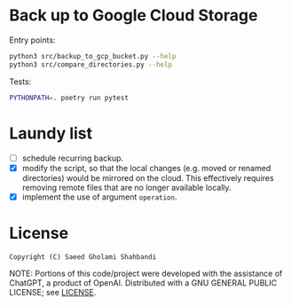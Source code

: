 # Back up to Google Cloud Storage

Entry points:
```bash
python3 src/backup_to_gcp_bucket.py --help
python3 src/compare_directories.py --help
```

Tests:
```bash
PYTHONPATH=. poetry run pytest
```

# Laundy list
* [ ] schedule recurring backup.
* [x] modify the script, so that the local changes (e.g. moved or renamed directories) would be mirrored on the cloud. This effectively requires removing remote files that are no longer available locally.
* [x] implement the use of argument `operation`.

# License
```
Copyright (C) Saeed Gholami Shahbandi
```

NOTE: Portions of this code/project were developed with the assistance of ChatGPT, a product of OpenAI.
Distributed with a GNU GENERAL PUBLIC LICENSE; see [LICENSE](https://github.com/saeedghsh/backup_to_gcp/blob/master/LICENSE).
